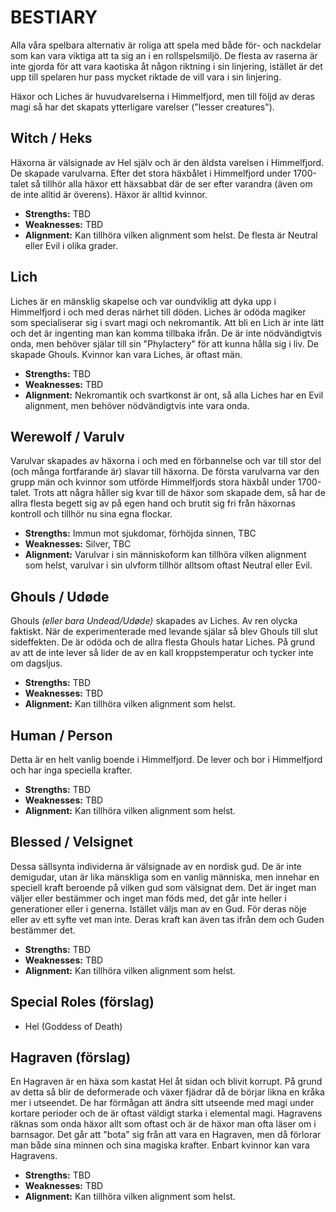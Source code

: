 # BESTIARY

Alla våra spelbara alternativ är roliga att spela med både för- och nackdelar som kan vara viktiga att ta sig an i en rollspelsmiljö. De flesta av raserna är inte gjorda för att vara kaotiska åt någon riktning i sin linjering, istället är det upp till spelaren hur pass mycket riktade de vill vara i sin linjering.

Häxor och Liches är huvudvarelserna i Himmelfjord, men till följd av deras magi så har det skapats ytterligare varelser ("lesser creatures").

## Witch / Heks

Häxorna är välsignade av Hel själv och är den äldsta varelsen i Himmelfjord. De skapade varulvarna. Efter det stora häxbålet i Himmelfjord under 1700-talet så tillhör alla häxor ett häxsabbat där de ser efter varandra (även om de inte alltid är överens). Häxor är alltid kvinnor.

- __Strengths:__ TBD
- __Weaknesses:__ TBD
- __Alignment:__ Kan tillhöra vilken alignment som helst. De flesta är Neutral eller Evil i olika grader.

## Lich

Liches är en mänsklig skapelse och var oundviklig att dyka upp i Himmelfjord i och med deras närhet till döden. Liches är odöda magiker som specialiserar sig i svart magi och nekromantik. Att bli en Lich är inte lätt och det är ingenting man kan komma tillbaka ifrån. De är inte nödvändigtvis onda, men behöver själar till sin "Phylactery" för att kunna hålla sig i liv. De skapade Ghouls. Kvinnor kan vara Liches, är oftast män.

- __Strengths:__ TBD
- __Weaknesses:__ TBD
- __Alignment:__ Nekromantik och svartkonst är ont, så alla Liches har en Evil alignment, men behöver nödvändigtvis inte vara onda.

## Werewolf / Varulv

Varulvar skapades av häxorna i och med en förbannelse och var till stor del (och många fortfarande är) slavar till häxorna. De första varulvarna var den grupp män och kvinnor som utförde Himmelfjords stora häxbål under 1700-talet. Trots att några håller sig kvar till de häxor som skapade dem, så har de allra flesta begett sig av på egen hand och brutit sig fri från häxornas kontroll och tillhör nu sina egna flockar.

- __Strengths:__ Immun mot sjukdomar, förhöjda sinnen, TBC
- __Weaknesses:__ Silver, TBC
- __Alignment:__ Varulvar i sin människoform kan tillhöra vilken alignment som helst, varulvar i sin ulvform tillhör alltsom oftast Neutral eller Evil.

## Ghouls / Udøde

Ghouls _(eller bara Undead/Udøde)_ skapades av Liches. Av ren olycka faktiskt. När de experimenterade med levande själar så blev Ghouls till slut sideffekten. De är odöda och de allra flesta Ghouls hatar Liches. På grund av att de inte lever så lider de av en kall kroppstemperatur och tycker inte om dagsljus.

- __Strengths:__ TBD
- __Weaknesses:__ TBD
- __Alignment:__ Kan tillhöra vilken alignment som helst.

## Human / Person

Detta är en helt vanlig boende i Himmelfjord. De lever och bor i Himmelfjord och har inga speciella krafter.

- __Strengths:__ TBD
- __Weaknesses:__ TBD
- __Alignment:__ Kan tillhöra vilken alignment som helst.

## Blessed / Velsignet

Dessa sällsynta individerna är välsignade av en nordisk gud. De är inte demigudar, utan är lika mänskliga som en vanlig människa, men innehar en speciell kraft beroende på vilken gud som välsignat dem. Det är inget man väljer eller bestämmer och inget man föds med, det går inte heller i generationer eller i generna. Istället väljs man av en Gud. För deras nöje eller av ett syfte vet man inte. Deras kraft kan även tas ifrån dem och Guden bestämmer det.

- __Strengths:__ TBD
- __Weaknesses:__ TBD
- __Alignment:__ Kan tillhöra vilken alignment som helst.

## Special Roles (förslag)

- Hel (Goddess of Death)

## Hagraven (förslag)

En Hagraven är en häxa som kastat Hel åt sidan och blivit korrupt. På grund av detta så blir de deformerade och växer fjädrar då de börjar likna en kråka mer i utseendet. De har förmågan att ändra sitt utseende med magi under kortare perioder och de är oftast väldigt starka i elemental magi. Hagravens räknas som onda häxor allt som oftast och är de häxor man ofta läser om i barnsagor. Det går att "bota" sig från att vara en Hagraven, men då förlorar man både sina minnen och sina magiska krafter. Enbart kvinnor kan vara Hagravens.

- __Strengths:__ TBD
- __Weaknesses:__ TBD
- __Alignment:__ Kan tillhöra vilken alignment som helst.
